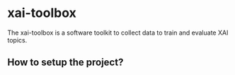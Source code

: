 # xai-toolbox
The xai-toolbox is a software toolkit to collect data to train and evaluate XAI topics. 

## How to setup the project?
